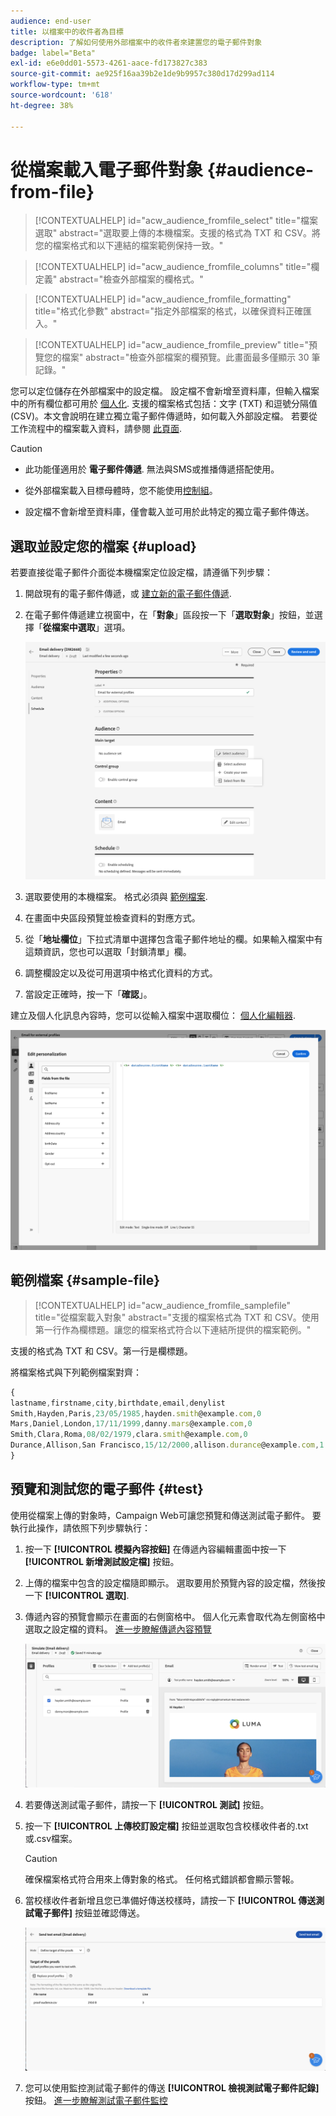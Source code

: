 ```yaml
---
audience: end-user
title: 以檔案中的收件者為目標
description: 了解如何使用外部檔案中的收件者來建置您的電子郵件對象
badge: label="Beta"
exl-id: e6e0dd01-5573-4261-aace-fd173827c383
source-git-commit: ae925f16aa39b2e1de9b9957c380d17d299ad114
workflow-type: tm+mt
source-wordcount: '618'
ht-degree: 38%

---
```


# 從檔案載入電子郵件對象 {#audience-from-file}

>[!CONTEXTUALHELP]
>id="acw_audience_fromfile_select"
>title="檔案選取"
>abstract="選取要上傳的本機檔案。支援的格式為 TXT 和 CSV。將您的檔案格式和以下連結的檔案範例保持一致。"

>[!CONTEXTUALHELP]
>id="acw_audience_fromfile_columns"
>title="欄定義"
>abstract="檢查外部檔案的欄格式。"

>[!CONTEXTUALHELP]
>id="acw_audience_fromfile_formatting"
>title="格式化參數"
>abstract="指定外部檔案的格式，以確保資料正確匯入。"

>[!CONTEXTUALHELP]
>id="acw_audience_fromfile_preview"
>title="預覽您的檔案"
>abstract="檢查外部檔案的欄預覽。此畫面最多僅顯示 30 筆記錄。"

您可以定位儲存在外部檔案中的設定檔。 設定檔不會新增至資料庫，但輸入檔案中的所有欄位都可用於 [個人化](../personalization/gs-personalization.md). 支援的檔案格式包括：文字 (TXT) 和逗號分隔值 (CSV)。本文會說明在建立獨立電子郵件傳遞時，如何載入外部設定檔。 若要從工作流程中的檔案載入資料，請參閱 [此頁面](../workflows/activities/load-file.md).

>[!CAUTION]
>
>* 此功能僅適用於 **電子郵件傳遞**. 無法與SMS或推播傳遞搭配使用。
>
>* 從外部檔案載入目標母體時，您不能使用[控制組](control-group.md)。
>
>* 設定檔不會新增至資料庫，僅會載入並可用於此特定的獨立電子郵件傳送。

## 選取並設定您的檔案 {#upload}

若要直接從電子郵件介面從本機檔案定位設定檔，請遵循下列步驟：

1. 開啟現有的電子郵件傳遞，或 [建立新的電子郵件傳遞](../email/create-email.md).
1. 在電子郵件傳遞建立視窗中，在「**對象**」區段按一下「**選取對象**」按鈕，並選擇「**從檔案中選取**」選項。

   ![](assets/select-from-file.png)

1. 選取要使用的本機檔案。 格式必須與 [範例檔案](#sample-file).
1. 在畫面中央區段預覽並檢查資料的對應方式。
1. 從「**地址欄位**」下拉式清單中選擇包含電子郵件地址的欄。如果輸入檔案中有這類資訊，您也可以選取「封鎖清單」欄。
1. 調整欄設定以及從可用選項中格式化資料的方式。
1. 當設定正確時，按一下「**確認**」。

建立及個人化訊息內容時，您可以從輸入檔案中選取欄位： [個人化編輯器](../personalization/gs-personalization.md).

![](assets/select-external-perso.png)

## 範例檔案 {#sample-file}

>[!CONTEXTUALHELP]
>id="acw_audience_fromfile_samplefile"
>title="從檔案載入對象"
>abstract="支援的檔案格式為 TXT 和 CSV。使用第一行作為欄標題。讓您的檔案格式符合以下連結所提供的檔案範例。"

支援的格式為 TXT 和 CSV。第一行是欄標題。

將檔案格式與下列範例檔案對齊：

```javascript
{
lastname,firstname,city,birthdate,email,denylist
Smith,Hayden,Paris,23/05/1985,hayden.smith@example.com,0
Mars,Daniel,London,17/11/1999,danny.mars@example.com,0
Smith,Clara,Roma,08/02/1979,clara.smith@example.com,0
Durance,Allison,San Francisco,15/12/2000,allison.durance@example.com,1
}
```

## 預覽和測試您的電子郵件 {#test}

使用從檔案上傳的對象時，Campaign Web可讓您預覽和傳送測試電子郵件。 要執行此操作，請依照下列步驟執行：

1. 按一下 **[!UICONTROL 模擬內容按鈕]** 在傳遞內容編輯畫面中按一下 **[!UICONTROL 新增測試設定檔]** 按鈕。

1. 上傳的檔案中包含的設定檔隨即顯示。 選取要用於預覽內容的設定檔，然後按一下 **[!UICONTROL 選取]**.

1. 傳遞內容的預覽會顯示在畫面的右側窗格中。 個人化元素會取代為左側窗格中選取之設定檔的資料。 [進一步瞭解傳遞內容預覽](../preview-test/preview-content.md)

   ![](assets/file-upload-preview.png)

1. 若要傳送測試電子郵件，請按一下 **[!UICONTROL 測試]** 按鈕。

1. 按一下 **[!UICONTROL 上傳校訂設定檔]** 按鈕並選取包含校樣收件者的.txt或.csv檔案。

   >[!CAUTION]
   >
   >確保檔案格式符合用來上傳對象的格式。 任何格式錯誤都會顯示警報。

1. 當校樣收件者新增且您已準備好傳送校樣時，請按一下 **[!UICONTROL 傳送測試電子郵件]** 按鈕並確認傳送。

   ![](assets/file-upload-test.png)

1. 您可以使用監控測試電子郵件的傳送 **[!UICONTROL 檢視測試電子郵件記錄]** 按鈕。 [進一步瞭解測試電子郵件監控](../preview-test/test-deliveries.md#access-test-deliveries)
